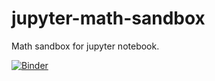 # jupyter-math-sandbox
Math sandbox for jupyter notebook.

[![Binder](https://mybinder.org/badge_logo.svg)](https://mybinder.org/v2/gh/billthelizard/jupyter-math-sandbox/master)
